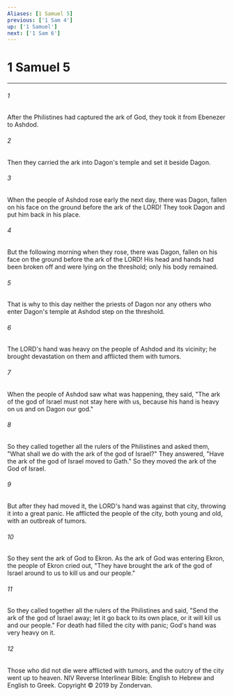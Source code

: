 ```yaml
---
Aliases: [1 Samuel 5]
previous: ['1 Sam 4']
up: ['1 Samuel']
next: ['1 Sam 6']
---
```

# 1 Samuel 5

***


###### 1 
After the Philistines had captured the ark of God, they took it from Ebenezer to Ashdod. 

###### 2 
Then they carried the ark into Dagon's temple and set it beside Dagon. 

###### 3 
When the people of Ashdod rose early the next day, there was Dagon, fallen on his face on the ground before the ark of the LORD! They took Dagon and put him back in his place. 

###### 4 
But the following morning when they rose, there was Dagon, fallen on his face on the ground before the ark of the LORD! His head and hands had been broken off and were lying on the threshold; only his body remained. 

###### 5 
That is why to this day neither the priests of Dagon nor any others who enter Dagon's temple at Ashdod step on the threshold. 

###### 6 
The LORD's hand was heavy on the people of Ashdod and its vicinity; he brought devastation on them and afflicted them with tumors. 

###### 7 
When the people of Ashdod saw what was happening, they said, "The ark of the god of Israel must not stay here with us, because his hand is heavy on us and on Dagon our god." 

###### 8 
So they called together all the rulers of the Philistines and asked them, "What shall we do with the ark of the god of Israel?" They answered, "Have the ark of the god of Israel moved to Gath." So they moved the ark of the God of Israel. 

###### 9 
But after they had moved it, the LORD's hand was against that city, throwing it into a great panic. He afflicted the people of the city, both young and old, with an outbreak of tumors. 

###### 10 
So they sent the ark of God to Ekron. As the ark of God was entering Ekron, the people of Ekron cried out, "They have brought the ark of the god of Israel around to us to kill us and our people." 

###### 11 
So they called together all the rulers of the Philistines and said, "Send the ark of the god of Israel away; let it go back to its own place, or it will kill us and our people." For death had filled the city with panic; God's hand was very heavy on it. 

###### 12 
Those who did not die were afflicted with tumors, and the outcry of the city went up to heaven. NIV Reverse Interlinear Bible: English to Hebrew and English to Greek. Copyright © 2019 by Zondervan.
